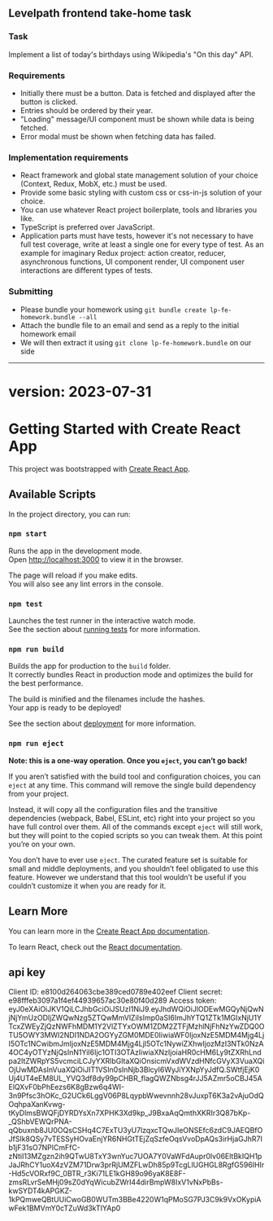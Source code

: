 ## Levelpath frontend take-home task

### Task

Implement a list of today's birthdays using Wikipedia's "On this day" API.

### Requirements

- Initially there must be a button. Data is fetched and displayed after the button is clicked.
- Entries should be ordered by their year.
- "Loading" message/UI component must be shown while data is being fetched.
- Error modal must be shown when fetching data has failed.

### Implementation requirements

- React framework and global state management solution of your choice (Context, Redux, MobX, etc.) must be used.
- Provide some basic styling with custom css or css-in-js solution of your choice.
- You can use whatever React project boilerplate, tools and libraries you like.
- TypeScript is preferred over JavaScript.
- Application parts must have tests, however it's not necessary to have full test coverage, write at least a single one for every type of test. As an example for imaginary Redux project: action creator, reducer, asynchronous functions, UI component render, UI component user interactions are different types of tests.

### Submitting

- Please bundle your homework using `git bundle create lp-fe-homework.bundle --all`
- Attach the bundle file to an email and send as a reply to the initial homework email
- We will then extract it using `git clone lp-fe-homework.bundle` on our side

---

# version: 2023-07-31

# Getting Started with Create React App

This project was bootstrapped with [Create React App](https://github.com/facebook/create-react-app).

## Available Scripts

In the project directory, you can run:

### `npm start`

Runs the app in the development mode.\
Open [http://localhost:3000](http://localhost:3000) to view it in the browser.

The page will reload if you make edits.\
You will also see any lint errors in the console.

### `npm test`

Launches the test runner in the interactive watch mode.\
See the section about [running tests](https://facebook.github.io/create-react-app/docs/running-tests) for more information.

### `npm run build`

Builds the app for production to the `build` folder.\
It correctly bundles React in production mode and optimizes the build for the best performance.

The build is minified and the filenames include the hashes.\
Your app is ready to be deployed!

See the section about [deployment](https://facebook.github.io/create-react-app/docs/deployment) for more information.

### `npm run eject`

**Note: this is a one-way operation. Once you `eject`, you can’t go back!**

If you aren’t satisfied with the build tool and configuration choices, you can `eject` at any time. This command will remove the single build dependency from your project.

Instead, it will copy all the configuration files and the transitive dependencies (webpack, Babel, ESLint, etc) right into your project so you have full control over them. All of the commands except `eject` will still work, but they will point to the copied scripts so you can tweak them. At this point you’re on your own.

You don’t have to ever use `eject`. The curated feature set is suitable for small and middle deployments, and you shouldn’t feel obligated to use this feature. However we understand that this tool wouldn’t be useful if you couldn’t customize it when you are ready for it.

## Learn More

You can learn more in the [Create React App documentation](https://facebook.github.io/create-react-app/docs/getting-started).

To learn React, check out the [React documentation](https://reactjs.org/).

## api key

Client ID:
e8100d264063cbe389ced0789e402eef
Client secret:
e98fffeb3097a1f4ef44939657ac30e80f40d289
Access token:
eyJ0eXAiOiJKV1QiLCJhbGciOiJSUzI1NiJ9.eyJhdWQiOiJlODEwMGQyNjQwNjNjYmUzODljZWQwNzg5ZTQwMmVlZiIsImp0aSI6ImJhYTQ1ZTk1MGIxNjU1YTcxZWEyZjQzNWFhMDM1Y2VlZTYxOWM1ZDM2ZTFjMzhlNjFhNzYwZDQ0OTU5OWY3MWI2NDI1NDA2OGYyZGM0MDE0IiwiaWF0IjoxNzE5MDM4Mjg4LjI5OTc1NCwibmJmIjoxNzE5MDM4Mjg4LjI5OTc1NywiZXhwIjozMzI3NTk0NzA4OC4yOTYzNjQsInN1YiI6Ijc1OTI3OTAzIiwiaXNzIjoiaHR0cHM6Ly9tZXRhLndpa2ltZWRpYS5vcmciLCJyYXRlbGltaXQiOnsicmVxdWVzdHNfcGVyX3VuaXQiOjUwMDAsInVuaXQiOiJIT1VSIn0sInNjb3BlcyI6WyJiYXNpYyJdfQ.SWtfjEjK0Uj4UT4eEM8UL_YVQ3df8dy99pCHBR_flagQWZNbsg4rJJ5AZmr5oCBJ45AElQXvF0bPhEezs6K8gBzw6q4WI-3n9Pfsc3hOKc_G2UCk6LggV06P8LqypbWwevnnh28vJuxpT6K3a2vAjuOdQOqhpaXanKvwg-tKyDlmsBWQFjDYRDYsXn7XPHK3Xd9kp_J9BxaAqQmthXKRIr3Q87bKp-\_QShbVEWQrPNA-qQbuxnb8JU0OQsCSHq4C7ExTU3yU7lzqxcTQwJIeONSEfc6zdC9JAEQBfOJfSIk8QSy7vTESSyHOvaEnjYR6NHGtTEjZqSzfeOqsVvoDpAQs3irHjaGJhR7Ib1jF31sO7NPlCmFfC-zNtiI13MZgzn2ih9QTwU8TxY3wnYuc7UOA7Y0VaWFdAupr0lv06EltBkIQH1pJaJRhCY1uoX4zVZM71Drw3prRjUMZFLwDh85p9TcgLlUGHGL8RgfG596IHIr-Hd5cVORxf9C_0BTR_r3Ki71LE1kGH89o96yaK8E8F-zmsRLvrSeMHj09sZ0dYqWicubZWrI44dirBmpW8IxV1vNxPbBs-kwSYDT4kAPGKZ-1kPQmweQBtUUiCwoGB0WUTm3BBe4220W1qPMoSG7PJ3C9k9VxOKypiAwFek1BMVmY0cTZuWd3kTIYAp0
